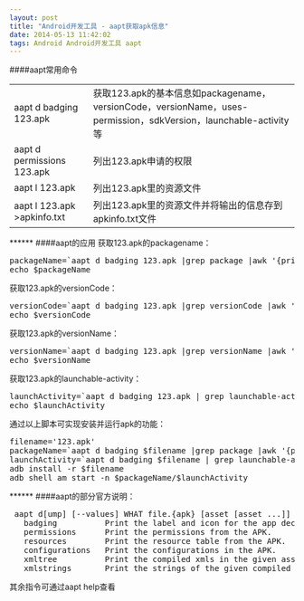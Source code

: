```yaml
---
layout: post
title: "Android开发工具 - aapt获取apk信息"
date: 2014-05-13 11:42:02
tags: Android Android开发工具 aapt
---
```


####aapt常用命令  

<table>
   <tr>
      <td>aapt d badging 123.apk</td>
      <td>获取123.apk的基本信息如packagename，versionCode，versionName，uses-permission，sdkVersion，launchable-activity等</td>
   </tr>
   <tr>
      <td>aapt d permissions 123.apk</td>
      <td>列出123.apk申请的权限</td>
   </tr>
   <tr>
      <td>aapt l 123.apk</td>
      <td>列出123.apk里的资源文件</td>
   </tr>
   <tr>
      <td>aapt l 123.apk >apkinfo.txt</td>
      <td>列出123.apk里的资源文件并将输出的信息存到apkinfo.txt文件</td>
   </tr>
</table>
******
####aapt的应用
获取123.apk的packagename：
<pre>
packageName=`aapt d badging 123.apk |grep package |awk '{print $2}' | awk -F[\'] '{print $2}'`
echo $packageName
</pre>
获取123.apk的versionCode：
<pre>
versionCode=`aapt d badging 123.apk |grep versionCode |awk '{print $3}' | awk -F[\'] '{print $2}'`
echo $versionCode
</pre>
获取123.apk的versionName：
<pre>
versionName=`aapt d badging 123.apk |grep versionName |awk '{print $4}' | awk -F[\'] '{print $2}'`
echo $versionName
</pre>
获取123.apk的launchable-activity：
<pre>
launchActivity=`aapt d badging 123.apk | grep launchable-activity |awk '{print $2}' | awk -F[\'] '{print $2}'`
echo $launchActivity
</pre>
通过以上脚本可实现安装并运行apk的功能：
<pre>
filename='123.apk'
packageName=`aapt d badging $filename |grep package |awk '{print $2}' | awk -F[\'] '{print $2}'`
launchActivity=`aapt d badging $filename | grep launchable-activity |awk '{print $2}' | awk -F[\'] '{print $2}'`
adb install -r $filename
adb shell am start -n $packageName/$launchActivity
</pre>
******
####aapt的部分官方说明：
<pre>
 aapt d[ump] [--values] WHAT file.{apk} [asset [asset ...]]
   badging          Print the label and icon for the app declared in APK.
   permissions      Print the permissions from the APK.
   resources        Print the resource table from the APK.
   configurations   Print the configurations in the APK.
   xmltree          Print the compiled xmls in the given assets.
   xmlstrings       Print the strings of the given compiled xml assets.
</pre>
其余指令可通过aapt help查看